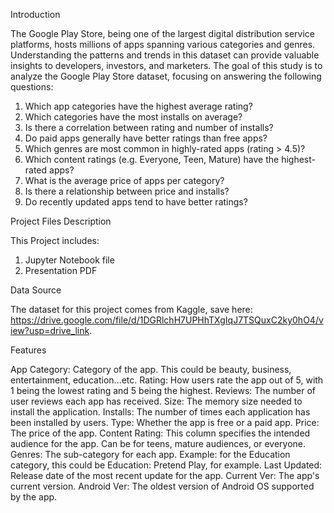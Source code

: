 Introduction

The Google Play Store, being one of the largest digital distribution service platforms, hosts millions of apps spanning various categories and genres. Understanding the patterns and trends in this dataset can provide valuable insights to developers, investors, and marketers. The goal of this study is to analyze the Google Play Store dataset, focusing on answering the following questions:
1.	Which app categories have the highest average rating?
2.	Which categories have the most installs on average?
3.	Is there a correlation between rating and number of installs?
4.	Do paid apps generally have better ratings than free apps?
5.	Which genres are most common in highly-rated apps (rating > 4.5)?
6.	Which content ratings (e.g. Everyone, Teen, Mature) have the highest-rated apps?
7.	What is the average price of apps per category?
8.	Is there a relationship between price and installs?
9.	Do recently updated apps tend to have better ratings?

Project Files Description

This Project includes:
1.	Jupyter Notebook file
2.	Presentation PDF

Data Source

The dataset for this project comes from Kaggle, save here: https://drive.google.com/file/d/1DGRlchH7UPHhTXgIqJ7TSQuxC2ky0hO4/view?usp=drive_link.

Features

App Category: Category of the app. This could be beauty, business, entertainment, education...etc.
Rating: How users rate the app out of 5, with 1 being the lowest rating and 5 being the highest.
Reviews: The number of user reviews each app has received.
Size: The memory size needed to install the application.
Installs: The number of times each application has been installed by users.
Type: Whether the app is free or a paid app.
Price: The price of the app.
Content Rating: This column specifies the intended audience for the app. Can be for teens, mature audiences, or everyone.
Genres: The sub-category for each app. Example: for the Education category, this could be Education: Pretend Play, for example.
Last Updated: Release date of the most recent update for the app.
Current Ver: The app's current version.
Android Ver: The oldest version of Android OS supported by the app.

